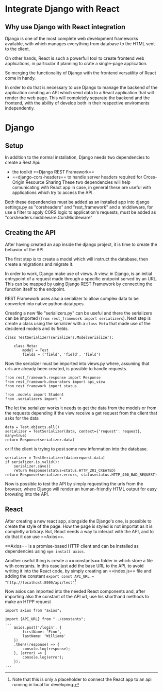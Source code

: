 # Integrate Django with React
## Why use Django with React integration
Django is one of the most complete web development frameworks available, with which manages everything from database to the HTML sent to the client. 

On other hands, React is such a powerfull tool to create frontend web applications, in particular if planning to crate a single-page application.

So merging the functionality of Django with the frontend versatility of React come in handy.

In order to do that is necessary to use Django to manage the backend of the application creating an API which send data to a React application that will render the web page. This will completely separate the backend and the frontend, with the ability of develop both in their respective enviroments independently.

# Django
## Setup
In addition to the normal installation, Django needs two dependencies to create a Rest Api:
- the toolkit ==Django REST Framework==
- ==django-cors-headers== to handle server headers required for Cross-Origin Resource Sharing
These two dependencies will help comunicating with React app in case, in general these are useful with applications which try to access the API.

Both these dependencies must be added as an installed app into django settings.py as "corsheaders" and "rest_framework" and a middleware, for use a filter to apply CORS logic to application's requests, must be added as "corsheaders.middleware.CorsMiddleware"

## Creating the API
After having created an app inside the django project, it is time to create the behavior of the API.

The first step is to create a model which will instruct the database, then create a migrations and migrate it.

In order to work, Django make use of views. A view, in Django, is an initial entrypoint of a request made through a specific endpoint served by an URL. This can be mapped by using Django REST Framework by connecting the function itself to the endpoint. 

REST Framework uses also a serializer to allow complex data to be converted into native python datatypes. 

Creating a new file "serializers.py" can be useful and there the serializers can be imported (`from rest_framework import serializers`). Next step is create a class using the serializer with a `class Meta` that made use of the desidered models and its fields.  

```
class TestSerializer(serializers.ModelSerializer):

    class Meta:
        model = Test 
        fields = ('field', 'field', 'field')
```

Now the serializer must be imported into views.py where, assuming that urls are already been created, is possible to handle requests.
```
from rest_framework.response import Response
from rest_framework.decorators import api_view
from rest_framework import status

from .models import Student
from .serializers import *
```

The let the serializer works it needs to get the data from the models or from the requests depending if the view receive a get request from the client that asks for the data
```
data = Test.objects.all()
serializer = TestSerializer(data, context={'request': request}, many=true)
return Response(serializer.data)
```
or if the client is trying to post some new information into the database.
```
serializer = TestSerializer(data=request.data)
if serializer.is_valid():
    serializer.save()
    return Response(status=status.HTTP_201_CREATED)
return Response(serializer.errors, status=status.HTTP_400_BAD_REQUEST)
```

Now is possible to test the API by simply requesting the urls from the browser, where Django will render an human-friendly HTML output for easy browsing into the API.

## React
After creating a new react app, alongside the Django's one, is possible to create the style of the page. How the page is styled is not importat as it is completly arbitrary. But, React needs a way to interact with the API, and to do that it can use ==Axios==.

==Axios== is a promise-based HTTP client and can be installed as dependencies using `npm install axios`.

Another useful thing is create a ==constants== folder in which store a file with constants. In this case just add the base URL to the API, to avoid writing it into the React code, by simply creating an ==index.js== file and adding the constant `export const API_URL = "http://localhost:8000/api/test"`[^1]

[^1]: Note that this is only a placeholder to connect the React app to an api running in local for developing.

Now axios can imported into the needed React components and, after importing also the constant of the API url, use his shorthand methods to make an HTPP request
```
import axios from "axios";

import {API_URL} from "../constants";
...
    axios.post('/login', {
        firstName: 'Finn',
        lastName: 'Williams'
    })
    .then((response) => {
        console.log(response);
    }, (error) => {
        console.log(error);
    });
...
```
